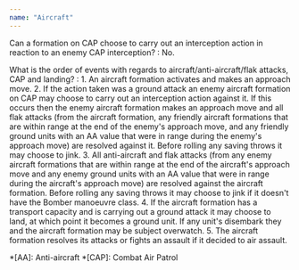 ```yaml
---
name: "Aircraft"
---
```

Can a formation on CAP choose to carry out an interception action in reaction to an enemy CAP interception?
: No.

What is the order of events with regards to aircraft/anti-aircraft/flak attacks, CAP and landing?
: 1. An aircraft formation activates and makes an approach move.
2. If the action taken was a ground attack an enemy aircraft formation on CAP may choose to carry out an interception action against it. If this occurs then the enemy aircraft formation makes an approach move and all flak attacks (from the aircraft formation, any friendly aircraft formations that are within range at the end of the enemy's approach move, and any friendly ground units with an AA value that were in range during the enemy's approach move) are resolved against it. Before rolling any saving throws it may choose to jink.
3. All anti-aircraft and flak attacks (from any enemy aircraft formations that are within range at the end of the aircraft's approach move and any enemy ground units with an AA value that were in range during the aircraft's approach move) are resolved against the aircraft formation. Before rolling any saving throws it may choose to jink if it doesn't have the Bomber manoeuvre class.
4. If the aircraft formation has a transport capacity and is carrying out a ground attack it may choose to land, at which point it becomes a ground unit. If any unit's disembark they and the aircraft formation may be subject overwatch.
5. The aircraft formation resolves its attacks or fights an assault if it decided to air assault.

*[AA]: Anti-aircraft
*[CAP]: Combat Air Patrol